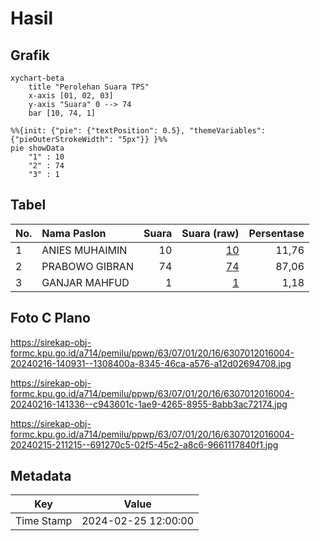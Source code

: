 # Hasil

## Grafik

```mermaid
xychart-beta
    title "Perolehan Suara TPS"
    x-axis [01, 02, 03]
    y-axis "Suara" 0 --> 74
    bar [10, 74, 1]
```

```mermaid
%%{init: {"pie": {"textPosition": 0.5}, "themeVariables": {"pieOuterStrokeWidth": "5px"}} }%%
pie showData
    "1" : 10
    "2" : 74
    "3" : 1
```

## Tabel

| No. | Nama Paslon    | Suara | Suara (raw) | Persentase |
|:--- |:-------------- | -----:| -----------:| ----------:|
| 1   | ANIES MUHAIMIN | 10    | [10][p-1]   | 11,76      |
| 2   | PRABOWO GIBRAN | 74    | [74][p-2]   | 87,06      |
| 3   | GANJAR MAHFUD  | 1     | [1][p-3]    | 1,18       |


[p-1]: https://github.com/gigit-pemilu/pemilu-2024-63-kalimantan-selatan/blob/main/pilpres/hitung-suara/sub/63-kalimantan-selatan/sub/07-hulu-sungai-tengah/sub/01-haruyan/sub/2016-pandanu/sub/004-tps/sub/paslon-1.txt
[p-2]: https://github.com/gigit-pemilu/pemilu-2024-63-kalimantan-selatan/blob/main/pilpres/hitung-suara/sub/63-kalimantan-selatan/sub/07-hulu-sungai-tengah/sub/01-haruyan/sub/2016-pandanu/sub/004-tps/sub/paslon-2.txt
[p-3]: https://github.com/gigit-pemilu/pemilu-2024-63-kalimantan-selatan/blob/main/pilpres/hitung-suara/sub/63-kalimantan-selatan/sub/07-hulu-sungai-tengah/sub/01-haruyan/sub/2016-pandanu/sub/004-tps/sub/paslon-3.txt

## Foto C Plano

https://sirekap-obj-formc.kpu.go.id/a714/pemilu/ppwp/63/07/01/20/16/6307012016004-20240216-140931--1308400a-8345-46ca-a576-a12d02694708.jpg

https://sirekap-obj-formc.kpu.go.id/a714/pemilu/ppwp/63/07/01/20/16/6307012016004-20240216-141336--c943601c-1ae9-4265-8955-8abb3ac72174.jpg

https://sirekap-obj-formc.kpu.go.id/a714/pemilu/ppwp/63/07/01/20/16/6307012016004-20240215-211215--691270c5-02f5-45c2-a8c6-9661117840f1.jpg


## Metadata

| Key        | Value               |
| ---------- | ------------------- |
| Time Stamp | 2024-02-25 12:00:00 |



